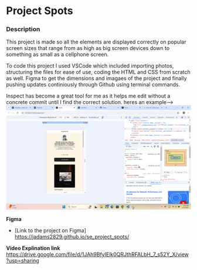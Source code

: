 # Project Spots

### Description

This project is made so all the elements are displayed correctly on popular screen sizes that range from as high as big screen devices down to something as small as a cellphone screen.

To code this project I used VSCode which included importing photos, structuring the files for ease of use, coding the HTML and CSS from scratch as well. Figma to get the dimensions and imagaes of the project and finally pushing updates continiously through Github using terminal commands.

Inspect has become a great tool for me as it helps me edit without a concrete commit until I find the correct solution.
heres an example--> ![alt text](image.png)

**Figma**

- [Link to the project on Figma] https://jadams2829.github.io/se_project_spots/

**Video Explination link**
https://drive.google.com/file/d/1JAh9BfyIElk0QRJthRFALbH_7_s52Y_X/view?usp=sharing
